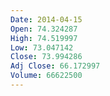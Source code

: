 ```yaml
---
Date: 2014-04-15
Open: 74.324287
High: 74.519997
Low: 73.047142
Close: 73.994286
Adj Close: 66.172997
Volume: 66622500
---
```

